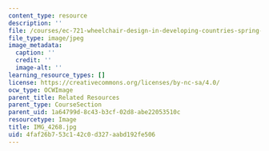 ```yaml
---
content_type: resource
description: ''
file: /courses/ec-721-wheelchair-design-in-developing-countries-spring-2009/4faf26b753c142c0d327aabd192fe506_IMG_4268.jpg
file_type: image/jpeg
image_metadata:
  caption: ''
  credit: ''
  image-alt: ''
learning_resource_types: []
license: https://creativecommons.org/licenses/by-nc-sa/4.0/
ocw_type: OCWImage
parent_title: Related Resources
parent_type: CourseSection
parent_uid: 1a64799d-8c43-b3cf-02d8-abe22053510c
resourcetype: Image
title: IMG_4268.jpg
uid: 4faf26b7-53c1-42c0-d327-aabd192fe506
---
```

